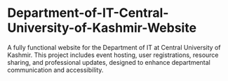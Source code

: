 # Department-of-IT-Central-University-of-Kashmir-Website
A fully functional website for the Department of IT at Central University of Kashmir. This project includes event hosting, user registrations, resource sharing, and professional updates, designed to enhance departmental communication and accessibility.
